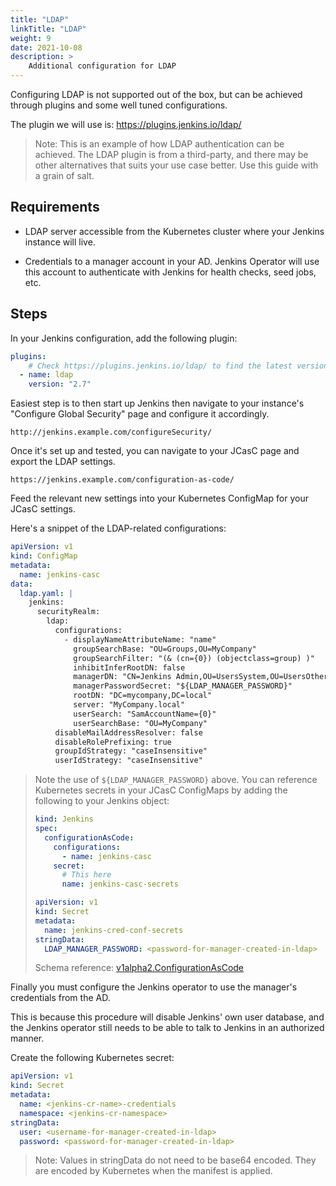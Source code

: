 ```yaml
---
title: "LDAP"
linkTitle: "LDAP"
weight: 9
date: 2021-10-08
description: >
    Additional configuration for LDAP
---
```


Configuring LDAP is not supported out of the box, but can be achieved through
plugins and some well tuned configurations.

The plugin we will use is: <https://plugins.jenkins.io/ldap/>

> Note: This is an example of how LDAP authentication can be achieved. The LDAP
> plugin is from a third-party, and there may be other alternatives that suits
> your use case better. Use this guide with a grain of salt.

## Requirements

- LDAP server accessible from the Kubernetes cluster where your Jenkins
  instance will live.

- Credentials to a manager account in your AD. Jenkins Operator will use
  this account to authenticate with Jenkins for health checks, seed jobs, etc.

## Steps

In your Jenkins configuration, add the following plugin:

```yaml
plugins:
    # Check https://plugins.jenkins.io/ldap/ to find the latest version.
  - name: ldap
    version: "2.7"
```

Easiest step is to then start up Jenkins then navigate to your instance's
"Configure Global Security" page and configure it accordingly.

`http://jenkins.example.com/configureSecurity/`

Once it's set up and tested, you can navigate to your JCasC page and export
the LDAP settings.

`https://jenkins.example.com/configuration-as-code/`

Feed the relevant new settings into your Kubernetes ConfigMap for your JCasC
settings.

Here's a snippet of the LDAP-related configurations:

```yaml
apiVersion: v1
kind: ConfigMap
metadata:
  name: jenkins-casc
data:
  ldap.yaml: |
    jenkins:
      securityRealm:
        ldap:
          configurations:
            - displayNameAttributeName: "name"
              groupSearchBase: "OU=Groups,OU=MyCompany"
              groupSearchFilter: "(& (cn={0}) (objectclass=group) )"
              inhibitInferRootDN: false
              managerDN: "CN=Jenkins Admin,OU=UsersSystem,OU=UsersOther,OU=MyCompany,DC=mycompany,DC=local"
              managerPasswordSecret: "${LDAP_MANAGER_PASSWORD}"
              rootDN: "DC=mycompany,DC=local"
              server: "MyCompany.local"
              userSearch: "SamAccountName={0}"
              userSearchBase: "OU=MyCompany"
          disableMailAddressResolver: false
          disableRolePrefixing: true
          groupIdStrategy: "caseInsensitive"
          userIdStrategy: "caseInsensitive"
```

> Note the use of `${LDAP_MANAGER_PASSWORD}` above. You can reference
> Kubernetes secrets in your JCasC ConfigMaps by adding the following to your
> Jenkins object:
>
> ```yaml
> kind: Jenkins
> spec:
>   configurationAsCode:
>     configurations:
>       - name: jenkins-casc
>     secret:
>       # This here
>       name: jenkins-casc-secrets
> ```
>
> ```yaml
> apiVersion: v1
> kind: Secret
> metadata:
>   name: jenkins-cred-conf-secrets
> stringData:
>   LDAP_MANAGER_PASSWORD: <password-for-manager-created-in-ldap>
> ```
>
> Schema reference: [v1alpha2.ConfigurationAsCode](./schema/#github.com/jenkinsci/kubernetes-operator/pkg/apis/jenkins/v1alpha2.ConfigurationAsCode)

Finally you must configure the Jenkins operator to use the manager's
credentials from the AD.

This is because this procedure will disable Jenkins' own user database, and the
Jenkins operator still needs to be able to talk to Jenkins in an authorized
manner.

Create the following Kubernetes secret:

```yaml
apiVersion: v1
kind: Secret
metadata:
  name: <jenkins-cr-name>-credentials
  namespace: <jenkins-cr-namespace>
stringData:
  user: <username-for-manager-created-in-ldap>
  password: <password-for-manager-created-in-ldap>
```

> Note: Values in stringData do not need to be base64 encoded. They are
> encoded by Kubernetes when the manifest is applied.

